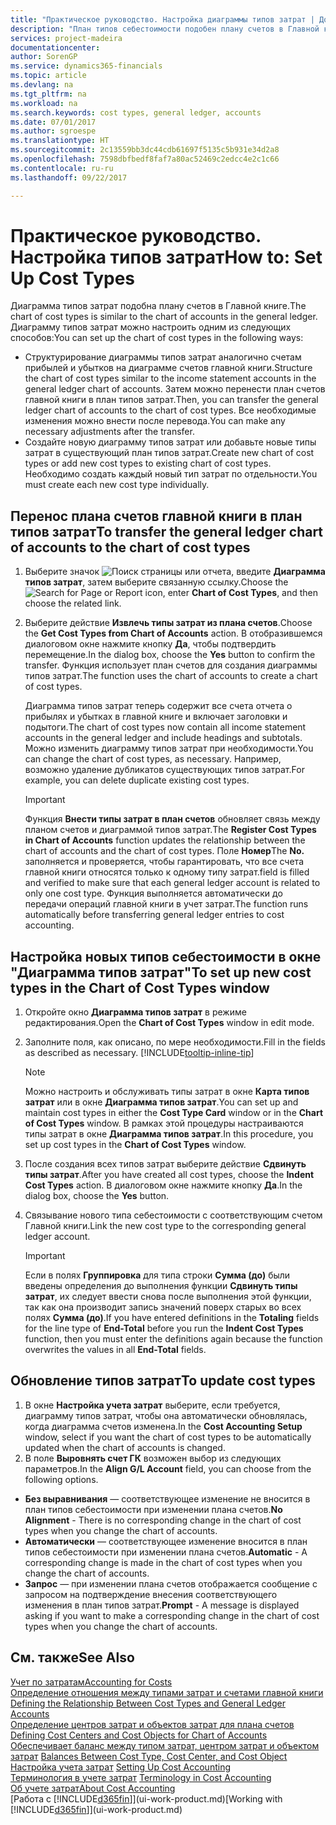 ```yaml
---
title: "Практическое руководство. Настройка диаграммы типов затрат | Документы Майкрософт"
description: "План типов себестоимости подобен плану счетов в Главной книге."
services: project-madeira
documentationcenter: 
author: SorenGP
ms.service: dynamics365-financials
ms.topic: article
ms.devlang: na
ms.tgt_pltfrm: na
ms.workload: na
ms.search.keywords: cost types, general ledger, accounts
ms.date: 07/01/2017
ms.author: sgroespe
ms.translationtype: HT
ms.sourcegitcommit: 2c13559bb3dc44cdb61697f5135c5b931e34d2a8
ms.openlocfilehash: 7598dbfbedf8faf7a80ac52469c2edcc4e2c1c66
ms.contentlocale: ru-ru
ms.lasthandoff: 09/22/2017

---
```

# <a name="how-to-set-up-cost-types"></a><span data-ttu-id="1daa0-103">Практическое руководство. Настройка типов затрат</span><span class="sxs-lookup"><span data-stu-id="1daa0-103">How to: Set Up Cost Types</span></span>
<span data-ttu-id="1daa0-104">Диаграмма типов затрат подобна плану счетов в Главной книге.</span><span class="sxs-lookup"><span data-stu-id="1daa0-104">The chart of cost types is similar to the chart of accounts in the general ledger.</span></span> <span data-ttu-id="1daa0-105">Диаграмму типов затрат можно настроить одним из следующих способов:</span><span class="sxs-lookup"><span data-stu-id="1daa0-105">You can set up the chart of cost types in the following ways:</span></span>  

-   <span data-ttu-id="1daa0-106">Структурирование диаграммы типов затрат аналогично счетам прибылей и убытков на диаграмме счетов главной книги.</span><span class="sxs-lookup"><span data-stu-id="1daa0-106">Structure the chart of cost types similar to the income statement accounts in the general ledger chart of accounts.</span></span> <span data-ttu-id="1daa0-107">Затем можно перенести план счетов главной книги в план типов затрат.</span><span class="sxs-lookup"><span data-stu-id="1daa0-107">Then, you can transfer the general ledger chart of accounts to the chart of cost types.</span></span> <span data-ttu-id="1daa0-108">Все необходимые изменения можно внести после перевода.</span><span class="sxs-lookup"><span data-stu-id="1daa0-108">You can make any necessary adjustments after the transfer.</span></span>  
-   <span data-ttu-id="1daa0-109">Создайте новую диаграмму типов затрат или добавьте новые типы затрат в существующий план типов затрат.</span><span class="sxs-lookup"><span data-stu-id="1daa0-109">Create new chart of cost types or add new cost types to existing chart of cost types.</span></span> <span data-ttu-id="1daa0-110">Необходимо создать каждый новый тип затрат по отдельности.</span><span class="sxs-lookup"><span data-stu-id="1daa0-110">You must create each new cost type individually.</span></span>  

## <a name="to-transfer-the-general-ledger-chart-of-accounts-to-the-chart-of-cost-types"></a><span data-ttu-id="1daa0-111">Перенос плана счетов главной книги в план типов затрат</span><span class="sxs-lookup"><span data-stu-id="1daa0-111">To transfer the general ledger chart of accounts to the chart of cost types</span></span>  
1.  <span data-ttu-id="1daa0-112">Выберите значок ![Поиск страницы или отчета](media/ui-search/search_small.png "Значок поиска страницы или отчета"), введите **Диаграмма типов затрат**, затем выберите связанную ссылку.</span><span class="sxs-lookup"><span data-stu-id="1daa0-112">Choose the ![Search for Page or Report](media/ui-search/search_small.png "Search for Page or Report icon") icon, enter **Chart of Cost Types**, and then choose the related link.</span></span>  
2.  <span data-ttu-id="1daa0-113">Выберите действие **Извлечь типы затрат из плана счетов**.</span><span class="sxs-lookup"><span data-stu-id="1daa0-113">Choose the **Get Cost Types from Chart of Accounts** action.</span></span> <span data-ttu-id="1daa0-114">В отобразившемся диалоговом окне нажмите кнопку **Да**, чтобы подтвердить перемещение.</span><span class="sxs-lookup"><span data-stu-id="1daa0-114">In the dialog box, choose the **Yes** button to confirm the transfer.</span></span> <span data-ttu-id="1daa0-115">Функция использует план счетов для создания диаграммы типов затрат.</span><span class="sxs-lookup"><span data-stu-id="1daa0-115">The function uses the chart of accounts to create a chart of cost types.</span></span>  

    <span data-ttu-id="1daa0-116">Диаграмма типов затрат теперь содержит все счета отчета о прибылях и убытках в главной книге и включает заголовки и подытоги.</span><span class="sxs-lookup"><span data-stu-id="1daa0-116">The chart of cost types now contain all income statement accounts in the general ledger and include headings and subtotals.</span></span> <span data-ttu-id="1daa0-117">Можно изменить диаграмму типов затрат при необходимости.</span><span class="sxs-lookup"><span data-stu-id="1daa0-117">You can change the chart of cost types, as necessary.</span></span> <span data-ttu-id="1daa0-118">Например, возможно удаление дубликатов существующих типов затрат.</span><span class="sxs-lookup"><span data-stu-id="1daa0-118">For example, you can delete duplicate existing cost types.</span></span>  

    > [!IMPORTANT]  
    >  <span data-ttu-id="1daa0-119">Функция **Внести типы затрат в план счетов** обновляет связь между планом счетов и диаграммой типов затрат.</span><span class="sxs-lookup"><span data-stu-id="1daa0-119">The **Register Cost Types in Chart of Accounts** function updates the relationship between the chart of accounts and the chart of cost types.</span></span> <span data-ttu-id="1daa0-120">Поле **Номер**</span><span class="sxs-lookup"><span data-stu-id="1daa0-120">The **No.**</span></span> <span data-ttu-id="1daa0-121">заполняется и проверяется, чтобы гарантировать, что все счета главной книги относятся только к одному типу затрат.</span><span class="sxs-lookup"><span data-stu-id="1daa0-121">field is filled and verified to make sure that each general ledger account is related to only one cost type.</span></span> <span data-ttu-id="1daa0-122">Функция выполняется автоматически до передачи операций главной книги в учет затрат.</span><span class="sxs-lookup"><span data-stu-id="1daa0-122">The function runs automatically before transferring general ledger entries to cost accounting.</span></span>  

## <a name="to-set-up-new-cost-types-in-the-chart-of-cost-types-window"></a><span data-ttu-id="1daa0-123">Настройка новых типов себестоимости в окне "Диаграмма типов затрат"</span><span class="sxs-lookup"><span data-stu-id="1daa0-123">To set up new cost types in the Chart of Cost Types window</span></span>  
1.  <span data-ttu-id="1daa0-124">Откройте окно **Диаграмма типов затрат** в режиме редактирования.</span><span class="sxs-lookup"><span data-stu-id="1daa0-124">Open the **Chart of Cost Types** window in edit mode.</span></span>  
2.  <span data-ttu-id="1daa0-125">Заполните поля, как описано, по мере необходимости.</span><span class="sxs-lookup"><span data-stu-id="1daa0-125">Fill in the fields as described as necessary.</span></span> [!INCLUDE[tooltip-inline-tip](includes/tooltip-inline-tip_md.md)]

    > [!NOTE]  
    >  <span data-ttu-id="1daa0-126">Можно настроить и обслуживать типы затрат в окне **Карта типов затрат** или в окне **Диаграмма типов затрат**.</span><span class="sxs-lookup"><span data-stu-id="1daa0-126">You can set up and maintain cost types in either the **Cost Type Card** window or in the **Chart of Cost Types** window.</span></span> <span data-ttu-id="1daa0-127">В рамках этой процедуры настраиваются типы затрат в окне **Диаграмма типов затрат**.</span><span class="sxs-lookup"><span data-stu-id="1daa0-127">In this procedure, you set up cost types in the **Chart of Cost Types** window.</span></span>

3.  <span data-ttu-id="1daa0-128">После создания всех типов затрат выберите действие **Сдвинуть типы затрат**.</span><span class="sxs-lookup"><span data-stu-id="1daa0-128">After you have created all cost types, choose the **Indent Cost Types** action.</span></span> <span data-ttu-id="1daa0-129">В диалоговом окне нажмите кнопку **Да**.</span><span class="sxs-lookup"><span data-stu-id="1daa0-129">In the dialog box, choose the **Yes** button.</span></span>  
4.  <span data-ttu-id="1daa0-130">Связывание нового типа себестоимости с соответствующим счетом Главной книги.</span><span class="sxs-lookup"><span data-stu-id="1daa0-130">Link the new cost type to the corresponding general ledger account.</span></span>  

    > [!IMPORTANT]  
    >  <span data-ttu-id="1daa0-131">Если в полях **Группировка** для типа строки **Сумма (до)** были введены определения до выполнения функции **Сдвинуть типы затрат**, их следует ввести снова после выполнения этой функции, так как она производит запись значений поверх старых во всех полях **Сумма (до)**.</span><span class="sxs-lookup"><span data-stu-id="1daa0-131">If you have entered definitions in the **Totaling** fields for the line type of **End-Total** before you run the **Indent Cost Types** function, then you must enter the definitions again because the function overwrites the values in all **End-Total** fields.</span></span>  

## <a name="to-update-cost-types"></a><span data-ttu-id="1daa0-132">Обновление типов затрат</span><span class="sxs-lookup"><span data-stu-id="1daa0-132">To update cost types</span></span>  
1.  <span data-ttu-id="1daa0-133">В окне **Настройка учета затрат** выберите, если требуется, диаграмму типов затрат, чтобы она автоматически обновлялась, когда диаграмма счетов изменена.</span><span class="sxs-lookup"><span data-stu-id="1daa0-133">In the **Cost Accounting Setup** window, select if you want the chart of cost types to be automatically updated when the chart of accounts is changed.</span></span>  
2.  <span data-ttu-id="1daa0-134">В поле **Выровнять счет ГК** возможен выбор из следующих параметров.</span><span class="sxs-lookup"><span data-stu-id="1daa0-134">In the **Align G/L Account** field, you can choose from the following options.</span></span>  

- <span data-ttu-id="1daa0-135">**Без выравнивания** — соответствующее изменение не вносится в план типов себестоимости при изменении плана счетов.</span><span class="sxs-lookup"><span data-stu-id="1daa0-135">**No Alignment** - There is no corresponding change in the chart of cost types when you change the chart of accounts.</span></span>  
- <span data-ttu-id="1daa0-136">**Автоматически** — соответствующее изменение вносится в план типов себестоимости при изменении плана счетов.</span><span class="sxs-lookup"><span data-stu-id="1daa0-136">**Automatic** - A corresponding change is made in the chart of cost types when you change the chart of accounts.</span></span>  
- <span data-ttu-id="1daa0-137">**Запрос** — при изменении плана счетов отображается сообщение с запросом на подтверждение внесения соответствующего изменения в план типов затрат.</span><span class="sxs-lookup"><span data-stu-id="1daa0-137">**Prompt** - A message is displayed asking if you want to make a corresponding change in the chart of cost types when you change the chart of accounts.</span></span>  

## <a name="see-also"></a><span data-ttu-id="1daa0-138">См. также</span><span class="sxs-lookup"><span data-stu-id="1daa0-138">See Also</span></span>  
[<span data-ttu-id="1daa0-139">Учет по затратам</span><span class="sxs-lookup"><span data-stu-id="1daa0-139">Accounting for Costs</span></span>](finance-manage-cost-accounting.md)  
<span data-ttu-id="1daa0-140">[Определение отношения между типами затрат и счетами главной книги](finance-defining-the-relationship-between-cost-types-and-general-ledger-accounts.md) </span><span class="sxs-lookup"><span data-stu-id="1daa0-140">[Defining the Relationship Between Cost Types and General Ledger Accounts](finance-defining-the-relationship-between-cost-types-and-general-ledger-accounts.md) </span></span>  
<span data-ttu-id="1daa0-141">[Определение центров затрат и объектов затрат для плана счетов](finance-defining-cost-centers-and-cost-objects-for-chart-of-accounts.md) </span><span class="sxs-lookup"><span data-stu-id="1daa0-141">[Defining Cost Centers and Cost Objects for Chart of Accounts](finance-defining-cost-centers-and-cost-objects-for-chart-of-accounts.md) </span></span>  
<span data-ttu-id="1daa0-142">[Обеспечивает баланс между типом затрат, центром затрат и объектом затрат](finance-balances-between-cost-type-cost-center-and-cost-object.md) </span><span class="sxs-lookup"><span data-stu-id="1daa0-142">[Balances Between Cost Type, Cost Center, and Cost Object](finance-balances-between-cost-type-cost-center-and-cost-object.md) </span></span>  
<span data-ttu-id="1daa0-143">[Настройка учета затрат](finance-set-up-cost-accounting.md) </span><span class="sxs-lookup"><span data-stu-id="1daa0-143">[Setting Up Cost Accounting](finance-set-up-cost-accounting.md) </span></span>  
<span data-ttu-id="1daa0-144">[Терминология в учете затрат](finance-terminology-in-cost-accounting.md) </span><span class="sxs-lookup"><span data-stu-id="1daa0-144">[Terminology in Cost Accounting](finance-terminology-in-cost-accounting.md) </span></span>  
[<span data-ttu-id="1daa0-145">Об учете затрат</span><span class="sxs-lookup"><span data-stu-id="1daa0-145">About Cost Accounting</span></span>](finance-about-cost-accounting.md)  
<span data-ttu-id="1daa0-146">[Работа с [!INCLUDE[d365fin](includes/d365fin_md.md)]](ui-work-product.md)</span><span class="sxs-lookup"><span data-stu-id="1daa0-146">[Working with [!INCLUDE[d365fin](includes/d365fin_md.md)]](ui-work-product.md)</span></span>

